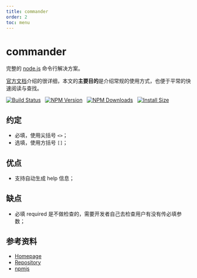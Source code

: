 ```yaml
---
title: commander
order: 2
toc: menu
---
```


# commander

完整的 [node.js](http://nodejs.org) 命令行解决方案。

[官方文档](https://github.com/tj/commander.js/blob/HEAD/Readme_zh-CN.md)介绍的很详细，本文的**主要目的**是介绍常规的使用方式，也便于平常的快速阅读与查找。

[![Build Status](https://github.com/tj/commander.js/workflows/build/badge.svg)](https://github.com/tj/commander.js/actions?query=workflow%3A%22build%22)&nbsp;&nbsp;
[![NPM Version](http://img.shields.io/npm/v/commander.svg?style=flat)](https://www.npmjs.org/package/commander)&nbsp;&nbsp;
[![NPM Downloads](https://img.shields.io/npm/dm/commander.svg?style=flat)](https://npmcharts.com/compare/commander?minimal=true)&nbsp;&nbsp;
[![Install Size](https://packagephobia.now.sh/badge?p=commander)](https://packagephobia.now.sh/result?p=commander)&nbsp;&nbsp;

## 约定

- 必填，使用尖括号 `<>`；
- 选填，使用方括号 `[]`；

## 优点

- 支持自动生成 help 信息；

## 缺点

- 必填 required 是不做检查的，需要开发者自己去检查用户有没有传必填参数；

## 参考资料

- [Homepage](https://github.com/tj/commander.js#readme)
- [Repository](https://github.com/tj/commander.js)
- [npmjs](https://www.npmjs.com/package/commander)

